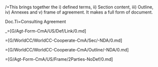 /=This brings together the i) defined terms, ii) Section content, iii) Outline, iv) Annexes and v) frame of agreement.  It makes a full form of document.

Doc.Ti=Consulting Agreement

_=[G/Agt-Form-CmA/US/Def/Link/0.md]

=[G/WorldCC/WorldCC-Cooperate-CmA/Sec/-NDA/0.md]

=[G/WorldCC/WorldCC-Cooperate-CmA/Outline/-NDA/0.md]

=[G/Agt-Form-CmA/US/Frame/2Parties-NoDef/0.md]